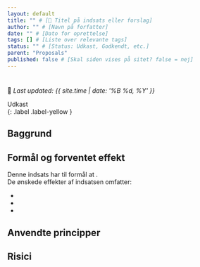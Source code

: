 ```yaml
---
layout: default
title: "" # [🔖 Titel på indsats eller forslag]
author: "" # [Navn på forfatter]
date: "" # [Dato for oprettelse]
tags: [] # [Liste over relevante tags]
status: "" # [Status: Udkast, Godkendt, etc.]
parent: "Proposals"
published: false # [Skal siden vises på sitet? false = nej]
---
```


# <!-- [🔖 Titel på indsats eller forslag] -->

📆 _Last updated: {{ site.time | date: '%B %d, %Y' }}_

Udkast  
{: .label .label-yellow }

## Baggrund

<!-- [Beskriv den kontekst eller problemstilling, som dokumentet adresserer.] -->
<!-- [Hvad er de nuværende udfordringer, og hvorfor er der behov for denne indsats?] -->

## Formål og forventet effekt

<!-- [Beskriv intentionen med indsatsen og de konkrete resultater, man håber at opnå.] -->

Denne indsats har til formål at <!-- [indsæt formål] -->.  
De ønskede effekter af indsatsen omfatter:

- <!-- [Effekt 1, fx: Øget samarbejde] -->
- <!-- [Effekt 2, fx: Bedre kvalitet] -->
- <!-- [Effekt 3, fx: Hurtigere onboarding] -->

## Anvendte principper

<!-- [Beskriv hvilke principper, metoder eller frameworks der ligger til grund for indsatsen.] -->
<!-- [Fx: Åbenhed, genbrug, modularitet, OS²-principper] -->

## Risici

<!-- [Identificér potentielle risici og barrierer for succes.] -->
<!-- [Hvad kan gå galt, og hvordan kan det afbødes?] -->
